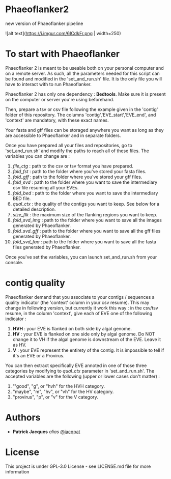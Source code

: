 # Phaeoflanker2
new version of Phaeoflanker pipeline

![alt text](https://i.imgur.com/6ICdkFr.png | width=250)

# To start with Phaeoflanker
Phaeoflanker 2 is meant to be useable both on your personal computer and on a remote server. As such, all the parameters needed for this script can be found and modified in the 'set_and_run.sh' file. It is the only file you will have to interact with to run Phaeoflanker.

Phaeoflanker 2 has only one dependency : **Bedtools**. Make sure it is present on the computer or server you're using beforehand.

Then, prepare a tsv or csv file following the example given in the 'contig' folder of this repository. The columns  'contig','EVE_start','EVE_end', and 'context' are mandatory, with these exact names.

Your fasta and gff files can be storaged anywhere you want as long as they are accessible to Phaeoflanker and in separate folders.

Once you have prepared all your files and repositories, go to 'set_and_run.sh' and modify the paths to reach all of these files. The variables you can change are :

1) *file_ctg* : path to the csv or tsv format you have prepared.
2) *fold_fst* : path to the folder where you've stored your fasta files.
3) *fold_gff* : path to the folder where you've stored your gff files.
4) *fold_svd* : path to the folder where you want to save the intermediary csv file resuming all your EVEs.
5) *fold_bed* : path to the folder where you want to save the intermediary BED file.
6) *qual_ctx* : the quality of the contigs you want to keep. See below for a detailed description.
7) *size_flk* : the maximum size of the flanking regions you want to keep.
8) *fold_svd_img* : path to the folder where you want to save all the images generated by Phaeoflanker.
9) *fold_svd_gff* : path to the folder where you want to save all the gff files generated by Phaeoflanker.
10) *fold_svd_faa* : path to the folder where you want to save all the fasta files generated by Phaeoflanker.

Once you've set the variables, you can launch set_and_run.sh from your console.

# contig quality
Phaeoflanker demand that you associate to your contigs / sequences a quality indicator (the 'context' column in your csv resume). This may change in following version, but currently it work this way :
in the csv/tsv resume, in the column 'context', give each of EVE one of the following indicator :

1) **HVH** : your EVE is flanked on both side by algal genome.
2) **HV** : your EVE is flanked on one side only by algal genome. Do NOT change it to VH if the algal genome is downstream of the EVE. Leave it as HV.
3) **V** : your EVE represent the entirety of the contig. It is impossible to tell if it's an EVE or a Provirus.

You can then extract specifically EVE annoted in one of those three categories by modifying to *qual_ctx* parameter in 'set_and_run.sh'. The accepted variables are the following (upper or lower cases don't matter) :

1) '"good", "g", or "hvh" for the HVH category.
2) "maybe", "m", "hv", or "vh" for the HV category.
3) "provirus", "p", or "v" for the V category.

# Authors
* **Patrick Jacques** _alias_ [@jacqpat](https://github.com/jacqpat)

# License
This project is under GPL-3.0 License - see LICENSE.md file for more information

